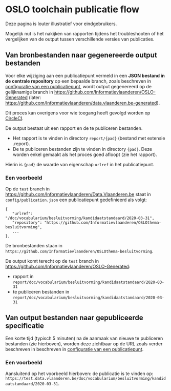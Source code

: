 # OSLO toolchain publicatie flow

Deze pagina is louter illustratief voor eindgebruikers.

Mogelijk nut is het nakijken van rapporten tijdens het troubleshooten of het vergelijken van de output tussen verschillende versies van publicaties.

## Van bronbestanden naar gegenereerde output bestanden

Voor elke wijziging aan een publicatiepunt vermeld in een **JSON bestand in de centrale repository** op een bepaalde branch, zoals beschreven in [configuratie van een publicatiepunt](configuratie-van-een-publicatiepunt.md),
wordt output gegenereerd op de gelijknamige branch in https://github.com/Informatievlaanderen/OSLO-Generated (later: https://github.com/Informatievlaanderen/data.vlaanderen.be-generated).

Dit proces kan overigens voor wie toegang heeft gevolgd worden op [CircleCI](https://circleci.com/gh/Informatievlaanderen/Data.Vlaanderen.be).

De output bestaat uit een rapport en de te publiceren bestanden.
- Het rapport is te vinden in directory `report/{pad}` (bestand met extensie .report).
- De te publiceren bestanden zijn te vinden in directory `{pad}`. Deze worden enkel gemaakt als het proces goed afloopt (zie het rapport).

Hierin is `{pad}` de waarde van eigenschap `urlref` in het publicatiepunt.

### Een voorbeeld

Op de `test` branch in https://github.com/Informatievlaanderen/Data.Vlaanderen.be staat in `config/publication.json`
een publicatiepunt gedefinieerd als volgt:
```
{
   "urlref": "/doc/vocabularium/besluitvorming/kandidaatstandaard/2020-03-31",
   "repository": "https://github.com/Informatievlaanderen/OSLOthema-besluitvorming",
   ...
},
```

De bronbestanden staan in `https://github.com/Informatievlaanderen/OSLOthema-besluitvorming`.

De output komt terecht op de `test` branch in https://github.com/Informatievlaanderen/OSLO-Generated:
- rapport in `report/doc/vocabularium/besluitvorming/kandidaatstandaard/2020-03-31` 
- te publiceren bestanden in `report/doc/vocabularium/besluitvorming/kandidaatstandaard/2020-03-31` 

## Van output bestanden naar gepubliceerde specificatie

Een korte tijd (typisch 5 minuten) na de aanmaak van nieuwe te publiceren bestanden (zie hierboven), worden deze zichtbaar
op de URL zoals verder beschreven in beschreven in [configuratie van een publicatiepunt](configuratie-van-een-publicatiepunt.md).

### Een voorbeeld

Aansluitend op het voorbeeld hierboven: de publicatie is te vinden op:
`https://test.data.vlaanderen.be/doc/vocabularium/besluitvorming/kandidaatstandaard/2020-03-31`.
